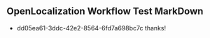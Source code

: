 ## OpenLocalization Workflow Test MarkDown
* dd05ea61-3ddc-42e2-8564-6fd7a698bc7c thanks!

<!--HONumber=Jul16_HO2-->


